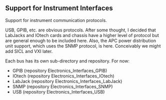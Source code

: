 ## Support for Instrument Interfaces

Support for instrument communication protocols.

USB, GPIB, etc. are obvious protocols.  After some thought, I decided that LabJacks and IOtech cards and chassis have a higher level of protocol but are general enough to be included here.  Also, the APC power distribution unit support, which uses the SNMP protocol, is here. Conceivably we might add SICL
and VXI later.

Each bus has its own sub-directory and repository.  For now:
* GPIB      \(repository Electronics_Interfaces_GPIB\)
* IOtech    \(repository Electronics_Interfaces_IOtech\)
* LabJack   \(repository Electronics_Interfaces_LabJack\)
* SNMP      \(repository Electronics_Interfaces_SNMP\)
* USB       \(repository Electronics_Interfaces_USB\)